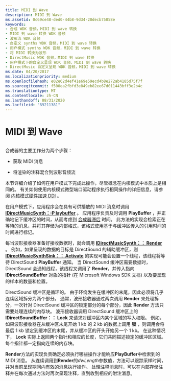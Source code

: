 ```yaml
---
title: MIDI 到 Wave
description: MIDI 到 Wave
ms.assetid: 0c69ce48-ded0-44b8-9d34-20decb75058e
keywords:
- 合成 WDK 音频，MIDI 到 wave 转换
- MIDI 到 wave 转换 WDK 音频
- 波形流 WDK 音频
- 自定义 synths WDK 音频，MIDI 到 wave 转换
- 用户模式 synths WDK 音频，MIDI 到 wave 转换
- 将 MIDI 转换为波形
- DirectMusic WDK 音频，MIDI 到 wave 转换
- 用户模式下的自定义呈现 WDK 音频，MIDI 到 wave 转换
- DirectMusic 自定义呈现 WDK 音频，MIDI 到 wave 转换
ms.date: 04/20/2017
ms.localizationpriority: medium
ms.openlocfilehash: e02e62d4ef41e69e59ecd4b8e272ab4185d75f7f
ms.sourcegitcommit: f500ea2fbfd3e849eb82ee67d011443bff3e2b4c
ms.translationtype: MT
ms.contentlocale: zh-CN
ms.lasthandoff: 08/31/2020
ms.locfileid: "89211381"
---
```

# <a name="midi-to-wave"></a>MIDI 到 Wave


## <span id="midi_to_wave"></span><span id="MIDI_TO_WAVE"></span>


合成器的主要工作分为两个步骤：

-   获取 MIDI 消息

-   将渲染的注释混合到波形音频流

本节详细介绍了如何在用户模式下完成此操作，尽管概念在内核模式中本质上是相同的。 有关如何使用内核模式微型端口驱动程序执行相同操作的详细信息，请参阅 [内核模式硬件加速 DDI](kernel-mode-hardware-acceleration-ddi.md) 。

在用户模式下，应用程序会在具有可供播放的 MIDI 消息时调用 [**IDirectMusicSynth：:P laybuffer**](/windows/desktop/api/dmusics/nf-dmusics-idirectmusicsynth-playbuffer) 。 应用程序负责及时调用 **PlayBuffer** ，并正确地记下缓冲区的时间，从而考虑到 [合成器滞后](synthesizer-latency.md) 时间。 此方法的实现会检索正在等待的消息，并将其存储为内部格式，该格式使用基于与缓冲区传入的引用时间的时间进行标记。

每当波形接收器准备好接收数据时，就会调用 [**IDirectMusicSynth：： Render**](/windows/desktop/api/dmusics/nf-dmusics-idirectmusicsynth-render) 。 例如，如果呈现的数据的目标是 DirectSound 的辅助缓冲区，则 [**IDirectMusicSynthSink：： Activate**](/windows/desktop/api/dmusics/nf-dmusics-idirectmusicsynthsink-activate) 的实现可能会设置一个线程，该线程将等待 DirectSound **PlayBuffer** 通知。 当 DirectSound 缓冲区需要数据时，DirectSound 会通知线程，该线程又调用了 **Render**，并传入指向 **IDirectSoundBuffer** 对象的指针 (在 Microsoft Windows SDK 文档) 以及要呈现的样本的数量和位置。

DirectSound 缓冲区是循环的。 由于环绕发生在缓冲区的末尾，因此必须将几乎连续区域拆分为两个部分。 通常，波形接收器通过两次调用 **Render** 来处理拆分，一次针对 DirectSound 缓冲区的锁定部分的每个部分，因此 **Render** 方法只需要处理连续的内存块。 波形接收器调用 DirectSound 缓冲区上的 **IDirectSoundBuffer：： Lock** 来请求对缓冲区内某个区域的写入权限。 例如，如果波形接收器在从缓冲区末尾开始 1 kb 的 2 kb 的数据上调用 **锁** ，则调用会将最后 1 kb 锁定到缓冲区的末尾，并从缓冲区的开头开始另一个 1 kb。 在这种情况下， **Lock** 实际上返回两个指针和相应的长度，它们共同描述锁定的缓冲区区域。 每个指针都一定指向连续的内存块。

**Render**方法的实现负责确定必须执行哪些操作才能响应**PlayBuffer**中检索到的 MIDI 消息。 从连续调用到**Render**的*dwLength*参数值，方法可以跟踪采样时间，并对当前呈现期间内有效的消息执行操作。 处理注释消息时，可以在内部存储注释并在每次通过方法时再次呈现注释，直到收到相应的附注消息。

 

